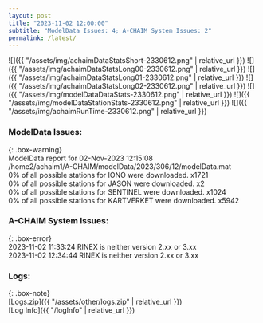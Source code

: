 ```yaml
---
layout: post
title: "2023-11-02 12:00:00"
subtitle: "ModelData Issues: 4; A-CHAIM System Issues: 2"
permalink: /latest/
---
```


![]({{ "/assets/img/achaimDataStatsShort-2330612.png" | relative_url }})
![]({{ "/assets/img/achaimDataStatsLong00-2330612.png" | relative_url }})
![]({{ "/assets/img/achaimDataStatsLong01-2330612.png" | relative_url }})
![]({{ "/assets/img/achaimDataStatsLong02-2330612.png" | relative_url }})
![]({{ "/assets/img/modelDataDataStats-2330612.png" | relative_url }})
![]({{ "/assets/img/modelDataStationStats-2330612.png" | relative_url }})
![]({{ "/assets/img/achaimRunTime-2330612.png" | relative_url }})


### ModelData Issues:  
  
{: .box-warning}  
 ModelData report for 02-Nov-2023 12:15:08   
 /home2/achaim1/A-CHAIM/modelData/2023/306/12/modelData.mat   
 0% of all possible stations for IONO were downloaded. x1721   
 0% of all possible stations for JASON were downloaded. x2   
 0% of all possible stations for SENTINEL were downloaded. x1024   
 0% of all possible stations for KARTVERKET were downloaded. x5942   
  
### A-CHAIM System Issues:  
  
{: .box-error}  
2023-11-02 11:33:24 RINEX is neither version 2.xx or 3.xx  
2023-11-02 12:34:44 RINEX is neither version 2.xx or 3.xx  

### Logs:  
  
{: .box-note}  
[Logs.zip]({{ "/assets/other/logs.zip" | relative_url }})  
[Log Info]({{ "/logInfo" | relative_url }})  
